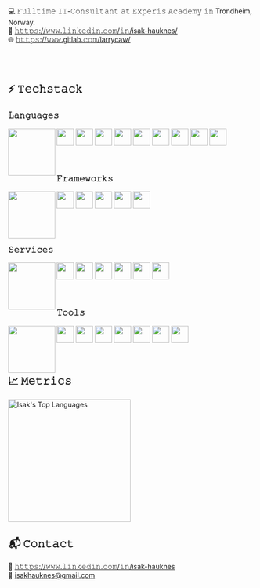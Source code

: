 💻 𝙵𝚞𝚕𝚕𝚝𝚒𝚖𝚎 𝙸𝚃-𝙲𝚘𝚗𝚜𝚞𝚕𝚝𝚊𝚗𝚝 𝚊𝚝 𝙴𝚡𝚙𝚎𝚛𝚒𝚜 𝙰𝚌𝚊𝚍𝚎𝚖𝚢 𝚒𝚗 Trondheim, Norway.  
💬 [𝚑𝚝𝚝𝚙𝚜://𝚠𝚠𝚠.𝚕𝚒𝚗𝚔𝚎𝚍𝚒𝚗.𝚌𝚘𝚖/𝚒𝚗/isak-hauknes/](https://www.linkedin.com/in/isakhauknes)  
🌐 [𝚑𝚝𝚝𝚙𝚜://𝚠𝚠𝚠.gitlab.𝚌𝚘𝚖/larrycaw/](https://www.gitlab.com/in/larrycaw)

<br/><br/>

## ⚡ 𝚃𝚎𝚌𝚑𝚜𝚝𝚊𝚌𝚔
### 𝙻𝚊𝚗𝚐𝚞𝚊𝚐𝚎𝚜
<img align="left" width="96" height="96" src="https://img.icons8.com/color/96/000000/laptop--v1.png"/>
<p align="left">
    <img src="https://github.com/larrycaw/ColoredBadges/blob/master/svg/dev/languages/csharp_dotnet.svg" height="35" />
    <img src="https://github.com/larrycaw/ColoredBadges/tree/master/svg/dev/languages/java.svg" height="35" />
    <img src="https://github.com/larrycaw/ColoredBadges/tree/master/svg/dev/languages/js.svg" height="35" />
    <img src="https://github.com/larrycaw/ColoredBadges/tree/master/svg/dev/languages/html.svg" height="35" />
    <img src="https://github.com/larrycaw/ColoredBadges/tree/master/svg/dev/languages/css3.svg" height="35" />
    <img src="https://github.com/larrycaw/ColoredBadges/tree/master/svg/dev/languages/mysql.svg" height="35" />
    <img src="https://github.com/larrycaw/ColoredBadges/tree/master/svg/dev/languages/dart.svg" height="35" />
    <img src="https://github.com/larrycaw/ColoredBadges/tree/master/svg/dev/languages/php.svg" height="35" />
    <img src="https://github.com/larrycaw/ColoredBadges/tree/master/svg/dev/languages/python.svg" height="35" />
</p>

<br/>

### 𝙵𝚛𝚊𝚖𝚎𝚠𝚘𝚛𝚔𝚜
<img align="left" width="96" height="96" src="https://img.icons8.com/color/96/000000/full-tool-storage-box-.png"/>
<p align="left">
    <img src="https://github.com/larrycaw/ColoredBadges/tree/master/svg/dev/frameworks/react.svg" height="35" />
    <img src="https://github.com/larrycaw/ColoredBadges/tree/master/svg/dev/frameworks/angular.svg" height="35" />
    <img src="https://github.com/larrycaw/ColoredBadges/tree/master/svg/dev/frameworks/vue.svg" height="35" />
    <img src="https://github.com/larrycaw/ColoredBadges/tree/master/svg/dev/frameworks/nodejs_larger.svg" height="35" />
    <img src="https://github.com/larrycaw/ColoredBadges/tree/master/svg/dev/frameworks/flutter.svg" height="35" />
</p>

<br/><br/>

### 𝚂𝚎𝚛𝚟𝚒𝚌𝚎𝚜

<img align="left" width="96" height="96" src="https://img.icons8.com/color/96/000000/service-bell.png" />
<p align="left">
  <img src="https://github.com/larrycaw/ColoredBadges/tree/master/svg/dev/services/npm.svg" height="35" />
  <img src="https://github.com/larrycaw/ColoredBadges/tree/master/svg/dev/services/azure.svg" height="35" />
  <img src="https://github.com/larrycaw/ColoredBadges/tree/master/svg/dev/services/nuget.svg" height="35" />
  <img src="https://github.com/larrycaw/ColoredBadges/tree/master/svg/dev/services/swagger.svg" height="35" />
  <img src="https://github.com/larrycaw/ColoredBadges/tree/master/svg/dev/services/docker.svg" height="35" />
  <img src="https://github.com/larrycaw/ColoredBadges/tree/master/svg/dev/services/office_365.svg" height="35" />
</p>

<br/>

### 𝚃𝚘𝚘𝚕𝚜
<img align="left" width="96" height="96" src="https://img.icons8.com/color/96/000000/maintenance.png" />
<p align="left">
  <img src="https://github.com/larrycaw/ColoredBadges/tree/master/svg/dev/tools/visualstudio.svg" height="35" />
  <img src="https://github.com/larrycaw/ColoredBadges/tree/master/svg/dev/tools/visualstudiocode.svg" height="35" />
  <img src="https://github.com/larrycaw/ColoredBadges/tree/master/svg/dev/tools/jetbrains_intellij.svg" height="35" />
  <img src="https://github.com/larrycaw/ColoredBadges/tree/master/svg/dev/tools/androidstudio.svg" height="35" />
  <img src="https://github.com/larrycaw/ColoredBadges/tree/master/svg/dev/tools/jetbrains_rider.svg" height="35" />
  <img src="https://github.com/larrycaw/ColoredBadges/tree/master/svg/dev/tools/docker.svg" height="35" />
  <img src="https://github.com/larrycaw/ColoredBadges/tree/master/svg/dev/tools/bash.svg" height="35" />
</p>

<br/>

## 📈 𝙼𝚎𝚝𝚛𝚒𝚌𝚜
<!--<img align="left" width="96" height="96" src="https://img.icons8.com/color/96/000000/graph.png"/>-->
<a href="#">
  <img alt="Isak's Top Languages" src="https://github-readme-stats.vercel.app/api/top-langs/?username=larrycaw&langs_count=8&layout=compact&theme=react&hide_border=true&bg_color=0d1117&title_color=FFFFFF&icon_color=F8D866&hide=Jupyter%20Notebook" height="250"/>
</a>

## 📬 𝙲𝚘𝚗𝚝𝚊𝚌𝚝
<!--<img align="left" width="96" height="96" src="https://img.icons8.com/color/96/000000/mailbox-with-letter.png">-->
💬 <a href="https://www.linkedin.com/in/isak-hauknes/">𝚑𝚝𝚝𝚙𝚜://𝚠𝚠𝚠.𝚕𝚒𝚗𝚔𝚎𝚍𝚒𝚗.𝚌𝚘𝚖/𝚒𝚗/isak-hauknes</a><br/>
📧 <a href="mailto:isakhauknes@gmail.com">isakhauknes@gmail.com</a>

<!--
**larrycaw/larrycaw** is a ✨ _special_ ✨ repository because its `README.md` (this file) appears on your GitHub profile.

Here are some ideas to get you started:

- 🔭 I’m currently working on ...
- 🌱 I’m currently learning ...
- 👯 I’m looking to collaborate on ...
- 🤔 I’m looking for help with ...
- 💬 Ask me about ...
- 📫 How to reach me: ...
- 😄 Pronouns: ...
- ⚡ Fun fact: ...
-->

